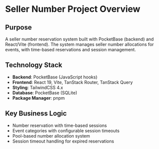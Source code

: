 # Seller Number Project Overview

## Purpose
A seller number reservation system built with PocketBase (backend) and React/Vite (frontend). The system manages seller number allocations for events, with time-based reservations and session management.

## Technology Stack
- **Backend**: PocketBase (JavaScript hooks)
- **Frontend**: React 19, Vite, TanStack Router, TanStack Query
- **Styling**: TailwindCSS 4.x
- **Database**: PocketBase (SQLite)
- **Package Manager**: pnpm

## Key Business Logic
- Number reservation with time-based sessions
- Event categories with configurable session timeouts
- Pool-based number allocation system
- Session timeout handling for expired reservations